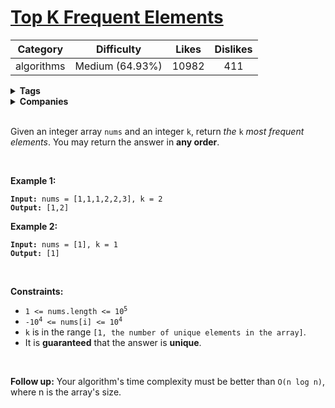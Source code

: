 # [Top K Frequent Elements](https://leetcode.com/problems/top-k-frequent-elements/description/)

| Category | Difficulty | Likes | Dislikes |
| :------: | :--------: | :---: | :------: |
| algorithms | Medium (64.93%) | 10982 | 411 |

<details>
  <summary><strong>Tags</strong></summary>

  [hash-table](https://leetcode.com/tag/hash-table) | [heap](https://leetcode.com/tag/heap)

</details>

<details>
  <summary><strong>Companies</strong></summary>

  pocketgems | yelp

</details>
<br />
<p>Given an integer array <code>nums</code> and an integer <code>k</code>, return <em>the</em> <code>k</code> <em>most frequent elements</em>. You may return the answer in <strong>any order</strong>.</p>

<p>&nbsp;</p>
<p><strong>Example 1:</strong></p>
<pre><code><strong>Input:</strong> nums = [1,1,1,2,2,3], k = 2
<strong>Output:</strong> [1,2]</code></pre><p><strong>Example 2:</strong></p>
<pre><code><strong>Input:</strong> nums = [1], k = 1
<strong>Output:</strong> [1]</code></pre>
<p>&nbsp;</p>
<p><strong>Constraints:</strong></p>

<ul>
  <li><code>1 &lt;= nums.length &lt;= 10<sup>5</sup></code></li>
  <li><code>-10<sup>4</sup> &lt;= nums[i] &lt;= 10<sup>4</sup></code></li>
  <li><code>k</code> is in the range <code>[1, the number of unique elements in the array]</code>.</li>
  <li>It is <strong>guaranteed</strong> that the answer is <strong>unique</strong>.</li>
</ul>

<p>&nbsp;</p>
<p><strong>Follow up:</strong> Your algorithm's time complexity must be better than <code>O(n log n)</code>, where n is the array's size.</p>

